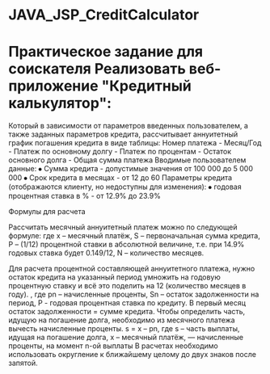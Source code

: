 # JAVA_JSP_CreditCalculator

# Практическое задание для соискателя Реализовать веб-приложение "Кредитный калькулятор":
Который в зависимости от параметров введенных пользователем, а также заданных параметров кредита, рассчитывает аннуитетный график погашения кредита в виде таблицы: 
Номер платежа - Месяц/Год  - Платеж по основному долгу -  Платеж по процентам - Остаток основного долга - 
Общая сумма платежа Вводимые пользователем данные: 
⦁ Сумма кредита - допустимые значения от 100 000 до 5 000 000 
⦁ Срок кредита в месяцах - от 12 до 60 Параметры кредита (отображаются клиенту, но недоступны для изменения): 
⦁ годовая процентная ставка в % - от 12.9% до 23.9%

Формулы для расчета

Рассчитать месячный аннуитетный платеж можно по следующей формуле:  где 
x – месячный платёж, 
S – первоначальная сумма кредита, 
P – (1/12) процентной ставки в абсолютной величине, т.е. при 14.9% годовых ставка будет 0.149/12, 
N – количество месяцев.   

Для расчета процентной составляющей аннуитетного платежа, нужно остаток кредита на указанный период умножить на годовую процентную ставку 
и всё это поделить на 12 (количество месяцев в году). , где pn – начисленные проценты, Sn – остаток задолженности на период, 
P - годовая процентная ставка по кредиту.
В первый месяц остаток задолженности = сумме кредита. Чтобы определить часть, идущую на погашение долга, необходимо из месячного платежа 
вычесть начисленные проценты. s = x – pn, где s – часть выплаты, идущая на погашение долга, x – месячный платёж,  — начисленные проценты,
на момент n-ой выплаты В расчетах необходимо использовать округление к ближайшему целому до двух знаков после запятой.
